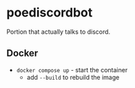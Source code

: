 # poediscordbot
Portion that actually talks to discord.

## Docker
- `docker compose up` - start the container
    - add `--build` to rebuild the image